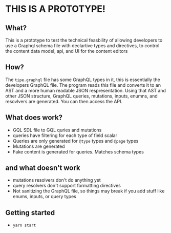 # THIS IS A PROTOTYPE!

## What?
This is a prototype to test the technical feasbility of allowing developers to use a Graphql schema file with declartive types and directives, to control the content data model, api, and UI for the content editors

## How?
The `tipe.graphql` file has some GraphQL types in it, this is essentially the developers GraphQL file. The program reads this file and converts it to an AST and a more human readable JSON respresentation. Using that AST and other JSON structure, GraphQL queries, mutations, inputs, enumns, and resovlvers are generated. You can then access the API.

## What does work?
* GQL SDL file to GQL quries and mutations
* queries have filtering for each type of field scalar
* Queries are only generated for `@type` types and `@page` types
* Mutations are generated
* Fake content is generated for queries. Matches schema types

## and what doesn't work
* mutations resolvers don't do anything yet
* query resolvers don't support formatting directives
* Not sanitizing the GraphQL file, so things may break if you add stuff like enums, inputs, or query types

## Getting started
* `yarn start`
